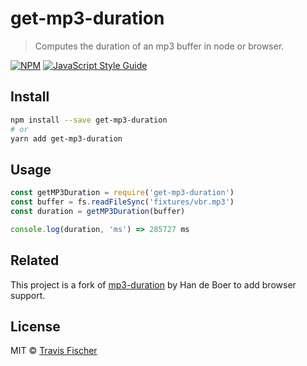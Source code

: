 # get-mp3-duration

> Computes the duration of an mp3 buffer in node or browser.

[![NPM](https://img.shields.io/npm/v/get-mp3-duration.svg)](https://www.npmjs.com/package/get-mp3-duration) [![JavaScript Style Guide](https://img.shields.io/badge/code_style-standard-brightgreen.svg)](https://standardjs.com)

## Install

```bash
npm install --save get-mp3-duration
# or
yarn add get-mp3-duration
```

## Usage

```js
const getMP3Duration = require('get-mp3-duration')
const buffer = fs.readFileSync('fixtures/vbr.mp3')
const duration = getMP3Duration(buffer)

console.log(duration, 'ms') => 285727 ms
```

## Related

This project is a fork of [mp3-duration](https://github.com/ddsol/mp3-duration) by Han de Boer to add browser support.

## License

MIT © [Travis Fischer](https://github.com/transitive-bullshit)
